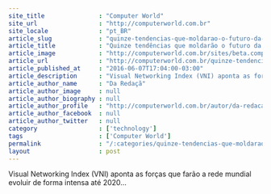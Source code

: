 ```yaml
---
site_title               : "Computer World"
site_url                 : "http://computerworld.com.br"
site_locale              : "pt_BR"
article_slug             : "quinze-tendencias-que-moldarao-o-futuro-da-internet-segundo-a-cisco"
article_title            : "Quinze tendências que moldarão o futuro da Internet, segundo a Cisco"
article_image            : "http://computerworld.com.br/sites/beta.computerworld.com.br/files/news_articles/redes_digitais_sdn.jpg"
article_url              : "http://computerworld.com.br/quinze-tendencias-que-moldarao-o-futuro-da-internet-segundo-cisco"
article_published_at     : "2016-06-07T17:04:00-03:00"
article_description      : "Visual Networking Index (VNI) aponta as forças que farão a rede mundial evoluir de forma intensa até 2020..."
article_author_name      : "Da Redaçã"
article_author_image     : null
article_author_biography : null
article_author_profile   : "http://computerworld.com.br/autor/da-redacao"
article_author_facebook  : null
article_author_twitter   : null
category                 : ['technology']
tags                     : ['Computer World']
permalink                : "/:categories/quinze-tendencias-que-moldarao-o-futuro-da-internet-segundo-a-cisco/"
layout                   : post
---
```


Visual Networking Index (VNI) aponta as forças que farão a rede mundial evoluir de forma intensa até 2020...
